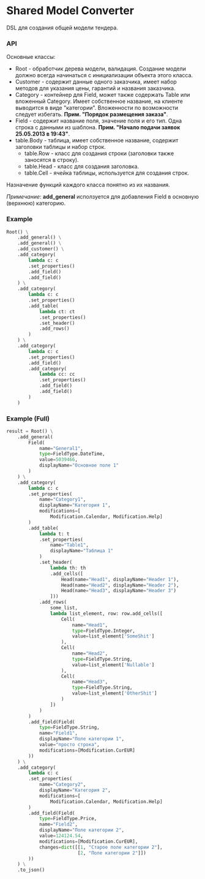 # Shared Model Converter
DSL для создания общей модели тендера.

### API

Основные классы:
 - Root - обработчик дерева модели, валидация. Создание модели должно всегда начинаться с инициализации объекта этого класса.
 - Customer - содержит данные одного заказчика, имеет набор методов для указания цены, гарантий и названия заказчика.
 - Category - контейнер для Field, может также содержать Table или вложенный Category. Имеет собственное название, на клиенте выводится в виде "категории". Вложенности по возможности следует избегать. **Прим. "Порядок размещения заказа"**.
 - Field - содержит название поля, значение поля и его тип. Одна строка с данными из шаблона. **Прим. "Начало подачи заявок   25.05.2013 в 19:43"**.
 - table.Body - таблица, имеет собственное название, содержит заголовки таблицы и набор строк.
    - table.Row - класс для создания строки (заголовки также заносятся в строку).
    - table.Head - класс для создания заголовка.
    - table.Cell - ячейка таблицы, используется для создания строк.

Назначение функций каждого класса понятно из их названия.

*Примечание*: **add_general** исползуется для добавления Field в основную (верхнюю) категорию.

### Example

```python
Root() \
    .add_general() \
    .add_general() \
    .add_customer() \
    .add_category(
        lambda c: c
        .set_properties()
        .add_field()
        .add_field()
    ) \
    .add_category(
        lambda c: c
        .set_properties()
        .add_table(
            lambda ct: ct
            .set_properties()
            .set_header()
            .add_rows()
        )
    ) \
    .add_category(
        lambda c: c
        .set_properties()
        .add_field()
        .add_category(
            lambda cc: cc
            .set_properties()
            .add_field()
            .add_field()
        )
    )
``` 
### Example (Full)

```python
result = Root() \
    .add_general(
        Field(
            name="General1",
            type=FieldType.DateTime,
            value=5039466,
            displayName="Основное поле 1"
        )
    ) \
    .add_category(
        lambda c: c
        .set_properties(
            name="Category1",
            displayName="Категория 1",
            modifications=[
                Modification.Calendar, Modification.Help]
        )
        .add_table(
            lambda t: t
            .set_properties(
                name="Table1",
                displayName="Таблица 1"
            )
            .set_header(
                lambda th: th
                .add_cells([
                    Head(name="Head1", displayName="Header 1"),
                    Head(name="Head2", displayName="Header 2"),
                    Head(name="Head3", displayName="Header 3")
                ]))
            .add_rows(
                some_list,
                lambda list_element, row: row.add_cells([
                    Cell(
                        name="Head1",
                        type=FieldType.Integer,
                        value=list_element['SomeShit']
                    ),
                    Cell(
                        name="Head2",
                        type=FieldType.String,
                        value=list_element['Nullable']
                    ),
                    Cell(
                        name="Head3",
                        type=FieldType.String,
                        value=list_element['OtherShit']
                    )
                ])
            )
        )
        .add_field(Field(
            type=FieldType.String,
            name="Field1",
            displayName="Поле категории 1",
            value="просто строка",
            modifications=[Modification.CurEUR]
        ))
    ) \
    .add_category(
        lambda c: c
        .set_properties(
            name="Category2",
            displayName="Категория 2",
            modifications=[
                Modification.Calendar, Modification.Help]
        )
        .add_field(Field(
            type=FieldType.Price,
            name="Field2",
            displayName="Поле категории 2",
            value=124124.54,
            modifications=[Modification.CurEUR],
            changes=dict([[1, "Старое поле категории 2"],
                          [2, "Поле категории 2"]])
        ))
    ) \
    .to_json()
```
